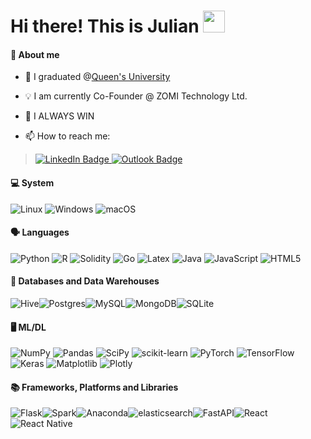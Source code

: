 # Hi there! This is Julian <img src="https://media.giphy.com/media/hvRJCLFzcasrR4ia7z/giphy.gif" width="35">

#### 👨 About me

- 🐣 I graduated @[Queen's University](https://queensu.ca/)
- 💡 I am currently Co-Founder @ ZOMI Technology Ltd.
- 🦸 I ALWAYS WIN


- 📫 How to reach me: 

> <a href="www.linkedin.com/in/junliangdai" target="_blank">
>   <img src="https://img.shields.io/badge/-LinkedIn-0e76a8?style=for-the-badge&logo=linkedin&logoColor=white" alt="LinkedIn Badge" />
> </a>
> <a href="mailto:daijulian419@gmail.com" target="_blank">
>   <img src="https://img.shields.io/badge/-Outlook-0078D4?style=for-the-badge&logo=microsoftoutlook&logoColor=white" alt="Outlook Badge" />
> </a>

  
#### 💻 System

![Linux](https://img.shields.io/badge/linux-%23333333.svg?style=for-the-badge&logo=linux&logoColor=white) 
![Windows](https://img.shields.io/badge/windows-%230078D6.svg?style=for-the-badge&logo=windows&logoColor=white) 
![macOS](https://img.shields.io/badge/macos-%23999999.svg?style=for-the-badge&logo=apple&logoColor=white)

#### 🗣️ Languages
![Python](https://img.shields.io/badge/python-%2314354C.svg?&style=for-the-badge&logo=python&logoColor=white)
![R](https://img.shields.io/badge/R-%23276DC3.svg?style=for-the-badge&logo=r&logoColor=white)
![Solidity](https://img.shields.io/badge/solidity-%23363636?style=for-the-badge&logo=solidity)
![Go](https://img.shields.io/badge/go-00ADD8?style=for-the-badge&logo=go&logoColor=white)
![Latex](https://img.shields.io/badge/latex-008080.svg?style=for-the-badge&logo=latex&logoColor=white)
![Java](https://img.shields.io/badge/java-%23007396.svg?&style=for-the-badge&logo=java&logoColor=white)
![JavaScript](https://img.shields.io/badge/javascript-%23F7DF1E.svg?&style=for-the-badge&logo=javascript&logoColor=black)
![HTML5](https://img.shields.io/badge/html5-%23E34F26.svg?&style=for-the-badge&logo=html5&logoColor=white)

#### 💾 Databases and Data Warehouses
![Hive](https://img.shields.io/badge/apachehive-%23FDEE21?style=for-the-badge&logo=apachehive&logoColor=black)![Postgres](https://img.shields.io/badge/postgres-%23316192.svg?style=for-the-badge&logo=postgresql&logoColor=white)![MySQL](https://img.shields.io/badge/mysql-%2300f.svg?style=for-the-badge&logo=mysql&logoColor=white)![MongoDB](https://img.shields.io/badge/MongoDB-%234ea94b.svg?style=for-the-badge&logo=mongodb&logoColor=white)![SQLite](https://img.shields.io/badge/sqlite-%23003B57.svg?style=for-the-badge&logo=sqlite&logoColor=white)

#### 🖥️ ML/DL
![NumPy](https://img.shields.io/badge/numpy-%23013243.svg?style=for-the-badge&logo=numpy&logoColor=white)
![Pandas](https://img.shields.io/badge/pandas-%23150458.svg?style=for-the-badge&logo=pandas&logoColor=white)
![SciPy](https://img.shields.io/badge/SciPy-%230C55A5.svg?style=for-the-badge&logo=scipy&logoColor=white)
![scikit-learn](https://img.shields.io/badge/scikit--learn-%23F7931E.svg?style=for-the-badge&logo=scikit-learn&logoColor=white)
![PyTorch](https://img.shields.io/badge/PyTorch-%23EE4C2C.svg?style=for-the-badge&logo=PyTorch&logoColor=white)
![TensorFlow](https://img.shields.io/badge/TensorFlow-%23FF6F00.svg?style=for-the-badge&logo=TensorFlow&logoColor=white)
![Keras](https://img.shields.io/badge/Keras-%23D00000.svg?style=for-the-badge&logo=Keras&logoColor=white)
![Matplotlib](https://img.shields.io/badge/Matplotlib-%23ffffff.svg?style=for-the-badge&logo=Matplotlib&logoColor=black)
![Plotly](https://img.shields.io/badge/Plotly-%233F4F75.svg?style=for-the-badge&logo=plotly&logoColor=white)

#### 📚 Frameworks, Platforms and Libraries
![Flask](https://img.shields.io/badge/flask-%23000000?style=for-the-badge&logo=flask)![Spark](https://img.shields.io/badge/apachespark-%23E25A1C?style=for-the-badge&logo=apachehive&logoColor=black)![Anaconda](https://img.shields.io/badge/Anaconda-%2344A833.svg?style=for-the-badge&logo=anaconda&logoColor=white)![elasticsearch](https://img.shields.io/badge/elasticsearch-%23005571?style=for-the-badge&logo=elasticsearch&logoColor=white)![FastAPI](https://img.shields.io/badge/fastapi-%23009688.svg?style=for-the-badge&logo=fastapi&logoColor=white)![React](https://img.shields.io/badge/react-%2320232a.svg?style=for-the-badge&logo=react&logoColor=white)![React Native](https://img.shields.io/badge/react%20native-%2320232a.svg?&style=for-the-badge&logo=react&logoColor=white)

</details>

<!---
## <img src="https://media.giphy.com/media/iY8CRBdQXODJSCERIr/giphy.gif" width="25"> Github status
<p><img src="https://github-readme-stats.vercel.app/api?username=mrnabiz&amp;show_icons=true" style="height:250px; width:520px" /> <img src="https://github-readme-stats.vercel.app/api/top-langs?username=mrnabiz&amp;show_icons=true&amp;layout=compact" style="height:250px; width:460px" /></p> 
--->
